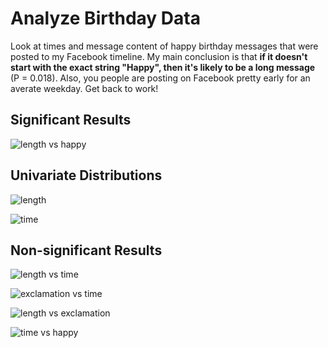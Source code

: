 Analyze Birthday Data
========================

Look at times and message content of happy birthday messages that were
posted to my Facebook timeline. My main conclusion is that **if it
doesn't start with the exact string "Happy", then it's likely to be a
long message** (P = 0.018). Also, you people are posting on Facebook
pretty early for an averate weekday. Get back to work!

Significant Results
----

![length vs happy](https://dl.dropboxusercontent.com/u/38640281/github_img/birthday/6%20length%20vs%20happy.png)

Univariate Distributions
-----

![length](https://dl.dropboxusercontent.com/u/38640281/github_img/birthday/1%20length.png)

![time](https://dl.dropboxusercontent.com/u/38640281/github_img/birthday/2%20time.png)

Non-significant Results
----

![length vs time](https://dl.dropboxusercontent.com/u/38640281/github_img/birthday/3%20length%20vs%20time.png)

![exclamation vs time](https://dl.dropboxusercontent.com/u/38640281/github_img/birthday/4%20exclamation%20vs%20time.png)

![length vs exclamation](https://dl.dropboxusercontent.com/u/38640281/github_img/birthday/5%20length%20vs%20exclamation.png)

![time vs happy](https://dl.dropboxusercontent.com/u/38640281/github_img/birthday/7%20time%20vs%20happy.png)

